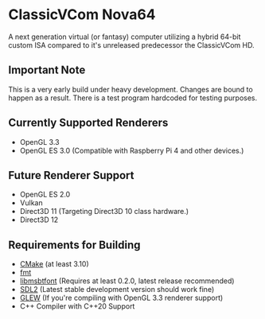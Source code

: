 # ClassicVCom Nova64
A next generation virtual (or fantasy) computer utilizing a hybrid 64-bit custom ISA compared to it's unreleased predecessor the ClassicVCom HD.

## Important Note
This is a very early build under heavy development.  Changes are bound to happen as a result.  There is a test program hardcoded for testing purposes.

## Currently Supported Renderers
- OpenGL 3.3
- OpenGL ES 3.0 (Compatible with Raspberry Pi 4 and other devices.)

## Future Renderer Support
- OpenGL ES 2.0
- Vulkan
- Direct3D 11 (Targeting Direct3D 10 class hardware.)
- Direct3D 12

## Requirements for Building
- [CMake](https://www.cmake.org/download/) (at least 3.10)
- [fmt](https://github.com/fmtlib/fmt)
- [libmsbtfont](https://github.com/Bandock/libmsbtfont) (Requires at least 0.2.0, latest release recommended)
- [SDL2](https://www.libsdl.org/download-2.0.php) (Latest stable development version should work fine)
- [GLEW](http://glew.sourceforge.net) (If you're compiling with OpenGL 3.3 renderer support)
- C++ Compiler with C++20 Support
